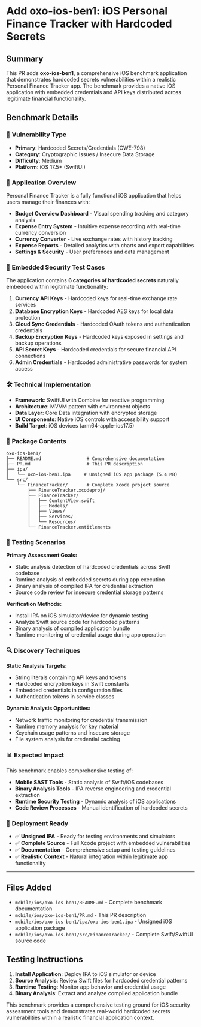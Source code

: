 # Add oxo-ios-ben1: iOS Personal Finance Tracker with Hardcoded Secrets

## Summary
This PR adds **oxo-ios-ben1**, a comprehensive iOS benchmark application that demonstrates hardcoded secrets vulnerabilities within a realistic Personal Finance Tracker app. The benchmark provides a native iOS application with embedded credentials and API keys distributed across legitimate financial functionality.

## Benchmark Details

### 🎯 **Vulnerability Type**
- **Primary**: Hardcoded Secrets/Credentials (CWE-798)
- **Category**: Cryptographic Issues / Insecure Data Storage
- **Difficulty**: Medium
- **Platform**: iOS 17.5+ (SwiftUI)

### 📱 **Application Overview**
Personal Finance Tracker is a fully functional iOS application that helps users manage their finances with:

- **Budget Overview Dashboard** - Visual spending tracking and category analysis
- **Expense Entry System** - Intuitive expense recording with real-time currency conversion
- **Currency Converter** - Live exchange rates with history tracking
- **Expense Reports** - Detailed analytics with charts and export capabilities
- **Settings & Security** - User preferences and data management

### 🔐 **Embedded Security Test Cases**

The application contains **6 categories of hardcoded secrets** naturally embedded within legitimate functionality:

1. **Currency API Keys** - Hardcoded keys for real-time exchange rate services
2. **Database Encryption Keys** - Hardcoded AES keys for local data protection
3. **Cloud Sync Credentials** - Hardcoded OAuth tokens and authentication credentials
4. **Backup Encryption Keys** - Hardcoded keys exposed in settings and backup operations
5. **API Secret Keys** - Hardcoded credentials for secure financial API connections
6. **Admin Credentials** - Hardcoded administrative passwords for system access

### 🛠 **Technical Implementation**

- **Framework**: SwiftUI with Combine for reactive programming
- **Architecture**: MVVM pattern with environment objects
- **Data Layer**: Core Data integration with encrypted storage
- **UI Components**: Native iOS controls with accessibility support
- **Build Target**: iOS devices (arm64-apple-ios17.5)

### 📁 **Package Contents**

```
oxo-ios-ben1/
├── README.md                 # Comprehensive documentation
├── PR.md                     # This PR description
├── ipa/
│   └── oxo-ios-ben1.ipa     # Unsigned iOS app package (5.4 MB)
└── src/
    └── FinanceTracker/       # Complete Xcode project source
        ├── FinanceTracker.xcodeproj/
        ├── FinanceTracker/
        │   ├── ContentView.swift
        │   ├── Models/
        │   ├── Views/
        │   ├── Services/
        │   └── Resources/
        └── FinanceTracker.entitlements
```

### 🎯 **Testing Scenarios**

**Primary Assessment Goals:**
- Static analysis detection of hardcoded credentials across Swift codebase
- Runtime analysis of embedded secrets during app execution
- Binary analysis of compiled IPA for credential extraction
- Source code review for insecure credential storage patterns

**Verification Methods:**
- Install IPA on iOS simulator/device for dynamic testing
- Analyze Swift source code for hardcoded patterns
- Binary analysis of compiled application bundle
- Runtime monitoring of credential usage during app operation

### 🔍 **Discovery Techniques**

**Static Analysis Targets:**
- String literals containing API keys and tokens
- Hardcoded encryption keys in Swift constants
- Embedded credentials in configuration files
- Authentication tokens in service classes

**Dynamic Analysis Opportunities:**
- Network traffic monitoring for credential transmission
- Runtime memory analysis for key material
- Keychain usage patterns and insecure storage
- File system analysis for credential caching

### 📊 **Expected Impact**

This benchmark enables comprehensive testing of:
- **Mobile SAST Tools** - Static analysis of Swift/iOS codebases
- **Binary Analysis Tools** - IPA reverse engineering and credential extraction
- **Runtime Security Testing** - Dynamic analysis of iOS applications
- **Code Review Processes** - Manual identification of hardcoded secrets

### 🚀 **Deployment Ready**

- ✅ **Unsigned IPA** - Ready for testing environments and simulators
- ✅ **Complete Source** - Full Xcode project with embedded vulnerabilities
- ✅ **Documentation** - Comprehensive setup and testing guidelines
- ✅ **Realistic Context** - Natural integration within legitimate app functionality

---

## Files Added

- `mobile/ios/oxo-ios-ben1/README.md` - Complete benchmark documentation
- `mobile/ios/oxo-ios-ben1/PR.md` - This PR description
- `mobile/ios/oxo-ios-ben1/ipa/oxo-ios-ben1.ipa` - Unsigned iOS application package
- `mobile/ios/oxo-ios-ben1/src/FinanceTracker/` - Complete Swift/SwiftUI source code

## Testing Instructions

1. **Install Application**: Deploy IPA to iOS simulator or device
2. **Source Analysis**: Review Swift files for hardcoded credential patterns
3. **Runtime Testing**: Monitor app behavior and credential usage
4. **Binary Analysis**: Extract and analyze compiled application bundle

This benchmark provides a comprehensive testing ground for iOS security assessment tools and demonstrates real-world hardcoded secrets vulnerabilities within a realistic financial application context.
